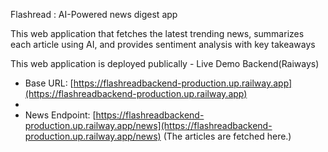 Flashread : AI-Powered news digest app

   This web application that fetches the latest trending news, summarizes each article using AI, and provides sentiment analysis with key takeaways

This web application is deployed publically -
Live Demo 
Backend(Raiways)
- Base URL: [https://flashreadbackend-production.up.railway.app](https://flashreadbackend-production.up.railway.app)
- 
- News Endpoint: [https://flashreadbackend-production.up.railway.app/news](https://flashreadbackend-production.up.railway.app/news)
(The articles are fetched here.)



